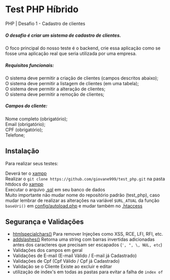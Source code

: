 # Test PHP Híbrido

PHP | Desafio 1 - Cadastro de clientes
##### O desafio é criar um sistema de cadastro de clientes.

O foco principal do nosso teste é o backend, crie essa aplicação como se fosse uma aplicação real que seria utilizada por uma empresa.

##### Requisitos funcionais:
O sistema deve permitir a criação de clientes (campos descritos abaixo); <br>
O sistema deve permitir a listagem de clientes (em uma tabela);<br>
O sistema deve permitir a alteração de clientes;<br>
O sistema deve permitir a remoção de clientes;<br>
 
##### Campos do cliente:
Nome completo (obrigatório);<br>
Email (obrigatório);<br>
CPF (obrigatório);<br>
Telefone;<br>


## Instalação 

Para realizar seus testes:

Deverá ter o [xampp](https://www.apachefriends.org/download.html) <br>
Realizar o `git clone https://github.com/giovane999/test_php.git` na pasta httdocs do [xampp](https://www.apachefriends.org/download.html) <br> 
Executar o arquivo [.sql](https://raw.githubusercontent.com/giovane999/test_php/master/tb_clientes.sql) em seu banco de dados <br>
Muito importante não mudar nome do repositório padrão (test_php), caso mudar lembrar de realizar as alterações na variável `$URL_ATUAL` da função `baseUri()` em [config/autoload.php](https://github.com/giovane999/test_php/blob/master/config/autoload.php) e mudar também no [.htaccess](https://github.com/giovane999/test_php/blob/master/.htaccess)



## Segurança e Validações

* [htmlspecialchars()](https://www.php.net/manual/pt_BR/function.htmlspecialchars.php) Para remover Injeções como XSS, RCE, LFI, RFI, etc. 
* [addslashes()](https://www.php.net/manual/en/function.addslashes.php) Retorna uma string com barras invertidas adicionadas antes dos caracteres que precisam ser escapados (`', ", \, NUL, etc`) 
* Validações dos campos em geral 
* Validações de E-mail (E-mail Válido / E-mail já Cadastrado)
* Validações de Cpf (Cpf Válido / Cpf já Cadastrado) 
* Validação se o Cliente Existe ao excluir e editar 
* utilização de index's em todas as pastas para evitar a falha de `index of`



